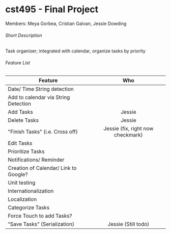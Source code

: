 # cst495 - Final Project

Members: Meya Gorbea, Cristian Galvan, Jessie Dowding

###### Short Description
Task organizer; integrated with calendar, organize tasks by priority

###### Feature List

| Feature        | Who         | 
| ------------- |:-------------:|
|  Date/ Time String detection    |       |
|  Add to calendar via String Detection    |       |
|  Add Tasks    |  Jessie     |
|  Delete Tasks    |  Jessie     |
|  "Finish Tasks" (i.e. Cross off)    |   Jessie (fix, right now checkmark)    |
|  Edit Tasks    |       |
|  Prioritize Tasks    |       |
|  Notifications/ Reminder    |       |
|  Creation of Calendar/ Link to Google?    |       |
|  Unit testing   |       |
|  Internationalization    |       |
|  Localization    |       |
|  Categorize Tasks    |       |
|  Force Touch to add Tasks?    |       |
|  “Save Tasks” (Serialization)    |   Jessie (Still todo)    |